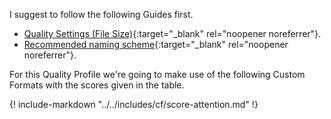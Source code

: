 I suggest to follow the following Guides first.

- [Quality Settings (File Size)](/Radarr/Radarr-Quality-Settings-File-Size/){:target="\_blank" rel="noopener noreferrer"}.
- [Recommended naming scheme](/Radarr/Radarr-recommended-naming-scheme/){:target="\_blank" rel="noopener noreferrer"}.

For this Quality Profile we're going to make use of the following Custom Formats with the scores given in the table.

{! include-markdown "../../includes/cf/score-attention.md" !}
